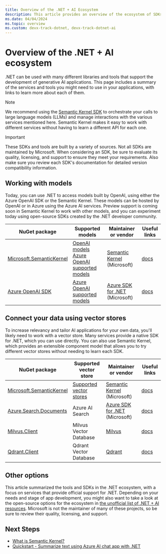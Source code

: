 ```yaml
---
title: Overview of the .NET + AI Ecosystem
description: This article provides an overview of the ecosystem of SDKs and tools available to .NET developers integrating AI into their applications.
ms.date: 04/04/2024
ms.topic: overview
ms.custom: devx-track-dotnet, devx-track-dotnet-ai
---
```


# Overview of the .NET + AI ecosystem

.NET can be used with many different libraries and tools that support the development of generative AI applications. This page includes a summary of the services and tools you might need to use in your applications, with links to learn more about each of them.

> [!NOTE]
> We recommend using the [Semantic Kernel SDK](/semantic-kernel/overview/) to orchestrate your calls to large language models (LLMs) and manage interactions with the various services mentioned here. Semantic Kernel makes it easy to work with different services without having to learn a different API for each one.

> [!IMPORTANT]
> These SDKs and tools are built by a variety of sources. Not all SDKs are maintained by Microsoft. When considering an SDK, be sure to evaluate its quality, licensing, and support to ensure they meet your requirements. Also make sure you review each SDK's documentation for detailed version compatibility information.

## Working with models

Today, you can use .NET to access models built by OpenAI, using either the Azure OpenAI SDK or the Semantic Kernel. These models can be hosted by OpenAI or in Azure using the Azure AI services. Preview support is coming soon in Semantic Kernel to work with other models, and you can experiment today using open-source SDKs created by the .NET developer community.

| NuGet package                                                                          | Supported models                                                                                                                                | Maintainer or vendor                                                                                         | Useful links |
|----------------------------------------------------------------------------------------|-------------------------------------------------------------------------------------------------------------------------------------------------|-------------------------------------------------------------------------------------------------------------|-------------------------------------------------------------------------------------------------------------------|
| [Microsoft.SemanticKernel](https://www.nuget.org/packages/Microsoft.SemanticKernel/)   | [OpenAI models](https://platform.openai.com/docs/models/overview)<br/>[Azure OpenAI supported models](/azure/ai-services/openai/concepts/models)                   | [Semantic Kernel](https://github.com/microsoft/semantic-kernel) (Microsoft)                                 | [docs](/semantic-kernel/)     |
| [Azure OpenAI SDK](https://www.nuget.org/packages/Azure.AI.OpenAI/)                    | [Azure OpenAI supported models](/azure/ai-services/openai/concepts/models)                                     | [Azure SDK for .NET](https://github.com/Azure/azure-sdk-for-net) (Microsoft)                                | [docs](/azure/ai-services/openai/)                                               |

## Connect your data using vector stores

To increase relevancy and tailor AI applications for your own data, you'll likely need to work with a vector store. Many services provide a native SDK for .NET, which you can use directly. You can also use Semantic Kernel, which provides an extensible component model that allows you to try different vector stores without needing to learn each SDK.

| NuGet package                                                                          | Supported vector store            | Maintainer or vendor                                                                                         | Useful links |
|----------------------------------------------------------------------------------------|-----------------------------------|-------------------------------------------------------------------------------------------------------------|-------------------------------------------------------------------------------------------------------------------|
| [Microsoft.SemanticKernel](https://www.nuget.org/packages/Microsoft.SemanticKernel/)   | [Supported vector stores](/semantic-kernel/memories/vector-db#available-connectors-to-vector-databases)        | [Semantic Kernel](https://github.com/microsoft/semantic-kernel) (Microsoft)                                 | [docs](/semantic-kernel/memories/vector-db)     |
| [Azure.Search.Documents](https://www.nuget.org/packages/Azure.Search.Documents/)       | Azure AI Search                   | [Azure SDK for .NET](https://github.com/Azure/azure-sdk-for-net) (Microsoft)                                | [docs](/dotnet/api/overview/azure/search.documents-readme)     |
| [Milvus.Client](https://www.nuget.org/packages/Milvus.Client)                          | Milvus Vector Database            | [Milvus](https://milvus.io/)                                                                                | [docs](https://milvus.io/docs/v2.2.x/install-csharp.md)                                                           |
| [Qdrant.Client](https://www.nuget.org/packages/Qdrant.Client)                          | Qdrant Vector Database            | [Qdrant](https://qdrant.tech)                                                                               | [docs](https://github.com/qdrant/qdrant-dotnet)                                                                   |

## Other options

This article summarized the tools and SDKs in the .NET ecosystem, with a focus on services that provide official support for .NET. Depending on your needs and stage of app development, you might also want to take a look at the open-source options for the ecosystem in [the unofficial list of .NET + AI resources](https://github.com/jmatthiesen/dotnet-ai-resources?tab=readme-ov-file#models). Microsoft is not the maintainer of many of these projects, so be sure to review their quality, licensing, and support.

## Next Steps

- [What is Semantic Kernel?](/semantic-kernel/overview/)
- [Quickstart - Summarize text using Azure AI chat app with .NET](quickstart-openai-summarize-text.md)